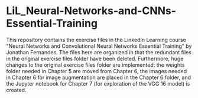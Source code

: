 # LiL_Neural-Networks-and-CNNs-Essential-Training
This repository contains the exercise files in the LinkedIn Learning course "Neural Networks and Convolutional Neural Networks Essential Training" by Jonathan Fernandes. The files here are organized in that the redundant files in the original exercise files folder have been deleted. Furthermore, huge changes to the original exercise files folder are implemented: the weights folder needed in Chapter 5 are moved from Chapter 6, the images needed in Chapter 6 for image augmentation are placed in the Chapter 6 folder, and the Jupyter notebook for Chapter 7 (for exploration of the VGG 16 model) is created.
